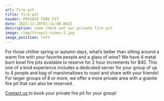 ```yaml
---
url: fire-pit
title: fire-pit
header: PRIVATE FIRE PIT
date: 2023-11-29T01:11:00.862Z
description: come check out our private fire pit
image: /img/firepit-vines-2.jpg
image_position: left
---
```

For those chillier spring or autumn days, what’s better than sitting around a warm fire with your favorite people and a glass of wine? We have 4 metal burn bowl fire pits available to reserve for 2 hour increments for $40. This one of a kind experience includes a dedicated server for your group of up to 4 people and bag of marshmallows to roast and share with your friends! For larger groups of 8 or more, we offer a more private area with a granite fire pit that can also be reserved. 

[Contact us ](mailto:info@peacelovevino.net)to book your private fire pit for your group!